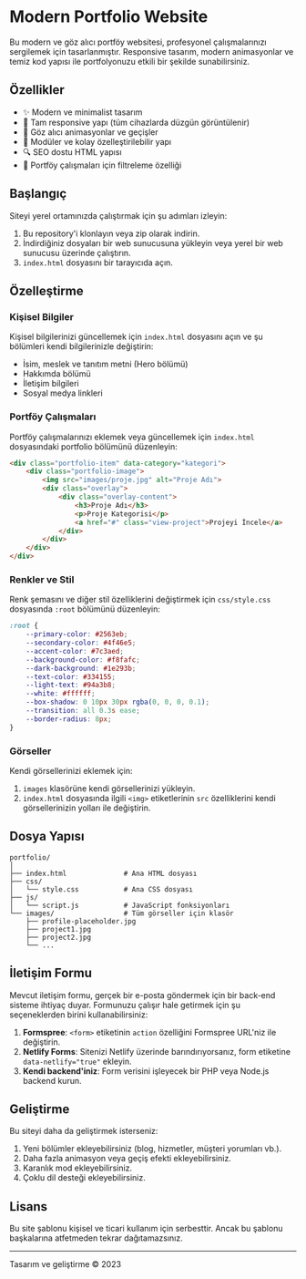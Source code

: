 # Modern Portfolio Website

Bu modern ve göz alıcı portföy websitesi, profesyonel çalışmalarınızı sergilemek için tasarlanmıştır. Responsive tasarım, modern animasyonlar ve temiz kod yapısı ile portfolyonuzu etkili bir şekilde sunabilirsiniz.

## Özellikler

- ✨ Modern ve minimalist tasarım
- 📱 Tam responsive yapı (tüm cihazlarda düzgün görüntülenir)
- 🌈 Göz alıcı animasyonlar ve geçişler
- 🧩 Modüler ve kolay özelleştirilebilir yapı
- 🔍 SEO dostu HTML yapısı
- 🔄 Portföy çalışmaları için filtreleme özelliği

## Başlangıç

Siteyi yerel ortamınızda çalıştırmak için şu adımları izleyin:

1. Bu repository'i klonlayın veya zip olarak indirin.
2. İndirdiğiniz dosyaları bir web sunucusuna yükleyin veya yerel bir web sunucusu üzerinde çalıştırın.
3. `index.html` dosyasını bir tarayıcıda açın.

## Özelleştirme

### Kişisel Bilgiler

Kişisel bilgilerinizi güncellemek için `index.html` dosyasını açın ve şu bölümleri kendi bilgilerinizle değiştirin:

- İsim, meslek ve tanıtım metni (Hero bölümü)
- Hakkımda bölümü
- İletişim bilgileri
- Sosyal medya linkleri

### Portföy Çalışmaları

Portföy çalışmalarınızı eklemek veya güncellemek için `index.html` dosyasındaki portfolio bölümünü düzenleyin:

```html
<div class="portfolio-item" data-category="kategori">
    <div class="portfolio-image">
        <img src="images/proje.jpg" alt="Proje Adı">
        <div class="overlay">
            <div class="overlay-content">
                <h3>Proje Adı</h3>
                <p>Proje Kategorisi</p>
                <a href="#" class="view-project">Projeyi İncele</a>
            </div>
        </div>
    </div>
</div>
```

### Renkler ve Stil

Renk şemasını ve diğer stil özelliklerini değiştirmek için `css/style.css` dosyasında `:root` bölümünü düzenleyin:

```css
:root {
    --primary-color: #2563eb;
    --secondary-color: #4f46e5; 
    --accent-color: #7c3aed;
    --background-color: #f8fafc;
    --dark-background: #1e293b;
    --text-color: #334155;
    --light-text: #94a3b8;
    --white: #ffffff;
    --box-shadow: 0 10px 30px rgba(0, 0, 0, 0.1);
    --transition: all 0.3s ease;
    --border-radius: 8px;
}
```

### Görseller

Kendi görsellerinizi eklemek için:

1. `images` klasörüne kendi görsellerinizi yükleyin.
2. `index.html` dosyasında ilgili `<img>` etiketlerinin `src` özelliklerini kendi görsellerinizin yolları ile değiştirin.

## Dosya Yapısı

```
portfolio/
│
├── index.html              # Ana HTML dosyası
├── css/
│   └── style.css           # Ana CSS dosyası
├── js/
│   └── script.js           # JavaScript fonksiyonları
└── images/                 # Tüm görseller için klasör
    ├── profile-placeholder.jpg
    ├── project1.jpg
    ├── project2.jpg
    └── ...
```

## İletişim Formu

Mevcut iletişim formu, gerçek bir e-posta göndermek için bir back-end sisteme ihtiyaç duyar. Formunuzu çalışır hale getirmek için şu seçeneklerden birini kullanabilirsiniz:

1. **Formspree**: `<form>` etiketinin `action` özelliğini Formspree URL'niz ile değiştirin.
2. **Netlify Forms**: Sitenizi Netlify üzerinde barındırıyorsanız, form etiketine `data-netlify="true"` ekleyin.
3. **Kendi backend'iniz**: Form verisini işleyecek bir PHP veya Node.js backend kurun.

## Geliştirme

Bu siteyi daha da geliştirmek isterseniz:

1. Yeni bölümler ekleyebilirsiniz (blog, hizmetler, müşteri yorumları vb.).
2. Daha fazla animasyon veya geçiş efekti ekleyebilirsiniz.
3. Karanlık mod ekleyebilirsiniz.
4. Çoklu dil desteği ekleyebilirsiniz.

## Lisans

Bu site şablonu kişisel ve ticari kullanım için serbesttir. Ancak bu şablonu başkalarına atfetmeden tekrar dağıtamazsınız.

---

Tasarım ve geliştirme © 2023 